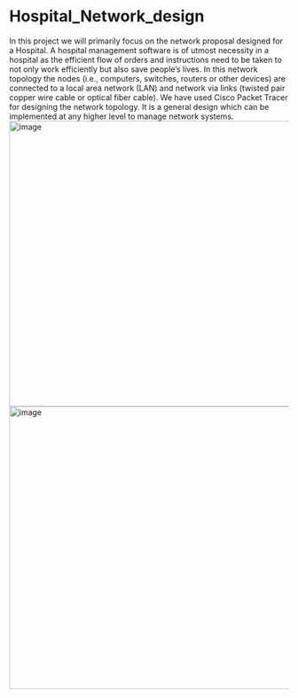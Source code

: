 # Hospital_Network_design
In this project we will primarily focus on the network proposal designed
for a Hospital. A hospital management software is of utmost necessity in
a hospital as the efficient flow of orders and instructions need to be taken
to not only work efficiently but also save people’s lives. In this network
topology the nodes (i.e., computers, switches, routers or other devices)
are connected to a local area network (LAN) and network via links
(twisted pair copper wire cable or optical fiber cable). We have used
Cisco Packet Tracer for designing the network topology. It is a general
design which can be implemented at any higher level to manage
network systems.
<img width="515" alt="image" src="https://user-images.githubusercontent.com/90979863/204087566-1183c54c-9d0b-4c83-9e2a-eb163514d7e4.png">
<img width="510" alt="image" src="https://user-images.githubusercontent.com/90979863/204087593-8144f1b9-1cfb-45cf-9a1a-ad6304e5b602.png">
